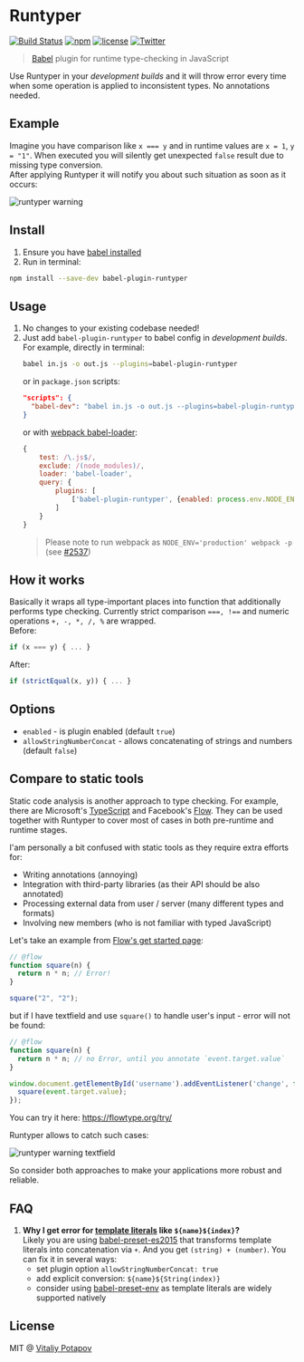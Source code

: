 # Runtyper
[![Build Status](https://travis-ci.org/vitalets/babel-plugin-runtyper.svg?branch=master)](https://travis-ci.org/vitalets/babel-plugin-runtyper)
[![npm](https://img.shields.io/npm/v/babel-plugin-runtyper.svg)](https://www.npmjs.com/package/babel-plugin-runtyper)
[![license](https://img.shields.io/npm/l/babel-plugin-runtyper.svg)](https://www.npmjs.com/package/babel-plugin-runtyper)
[![Twitter](https://img.shields.io/twitter/url/https/github.com/vitalets/babel-plugin-runtyper.svg?style=social)](https://twitter.com/intent/tweet?text=Wow:&url=%5Bobject%20Object%5D)

> [Babel](https://babeljs.io) plugin for runtime type-checking in JavaScript

Use Runtyper in your *development builds* and it will throw error every time
when some operation is applied to inconsistent types. No annotations needed.

## Example
Imagine you have comparison like `x === y` and in runtime values are `x = 1`, `y = "1"`.
When executed you will silently get unexpected `false` result due to missing type conversion.  
After applying Runtyper it will notify you about such situation as soon as it occurs:

![runtyper warning](https://cloud.githubusercontent.com/assets/1473072/24371480/926108e8-1333-11e7-8e17-0223ed0c21ad.png)

## Install
1. Ensure you have [babel installed](https://babeljs.io/docs/setup/)
2. Run in terminal:
  ```bash
  npm install --save-dev babel-plugin-runtyper
  ```

## Usage
1. No changes to your existing codebase needed!
2. Just add `babel-plugin-runtyper` to babel config in *development builds*.  
    For example, directly in terminal: 
    ```bash
    babel in.js -o out.js --plugins=babel-plugin-runtyper
    ```
    or in `package.json` scripts:
    ```json
    "scripts": {
      "babel-dev": "babel in.js -o out.js --plugins=babel-plugin-runtyper"
    }
    ``` 
    or with [webpack babel-loader](https://webpack.js.org/loaders/babel-loader/):
    ```js
    {
        test: /\.js$/,
        exclude: /(node_modules)/,
        loader: 'babel-loader',
        query: {
            plugins: [
                ['babel-plugin-runtyper', {enabled: process.env.NODE_ENV !== 'production'}]
            ]
        }
    }
    ```
    > Please note to run webpack as `NODE_ENV='production' webpack -p` (see [#2537](https://github.com/webpack/webpack/issues/2537))

## How it works
Basically it wraps all type-important places into function that additionally performs type checking. 
Currently strict comparison `===, !==` and numeric operations `+, -, *, /, %` are wrapped.  
Before: 
```js
if (x === y) { ... }
```
After:
```js
if (strictEqual(x, y)) { ... }
```

## Options

* `enabled` - is plugin enabled (default `true`)
* `allowStringNumberConcat` - allows concatenating of strings and numbers (default `false`)

## Compare to static tools
Static code analysis is another approach to type checking. 
For example, there are Microsoft's [TypeScript](http://www.typescriptlang.org) and Facebook's [Flow](https://flowtype.org).
They can be used together with Runtyper to cover most of cases in both pre-runtime and runtime stages.

I'am personally a bit confused with static tools as they require extra efforts for:
* Writing annotations (annoying)
* Integration with third-party libraries (as their API should be also annotated)
* Processing external data from user / server (many different types and formats)
* Involving new members (who is not familiar with typed JavaScript)

Let's take an example from [Flow's get started page](https://flowtype.org/en/docs/getting-started/):
```js
// @flow
function square(n) {
  return n * n; // Error!
}

square("2", "2");
```

but if I have textfield and use `square()` to handle user's input - error will not be found: 
```js
// @flow
function square(n) {
  return n * n; // no Error, until you annotate `event.target.value`
}

window.document.getElementById('username').addEventListener('change', function (event) {
  square(event.target.value);
});
```
You can try it here: https://flowtype.org/try/

Runtyper allows to catch such cases:

![runtyper warning textfield](https://cloud.githubusercontent.com/assets/1473072/24371601/f8d10ab0-1333-11e7-8baf-6b6501accd29.png)

So consider both approaches to make your applications more robust and reliable.

## FAQ
1. **Why I get error for [template literals](https://developer.mozilla.org/en/docs/Web/JavaScript/Reference/Template_literals) like `${name}${index}`?**  
   Likely you are using [babel-preset-es2015](https://babeljs.io/docs/plugins/preset-es2015/) that transforms template literals into concatenation via `+`.
   And you get `(string) + (number)`. You can fix it in several ways:
    * set plugin option `allowStringNumberConcat: true`
    * add explicit conversion: `${name}${String(index)}`
    * consider using [babel-preset-env](https://babeljs.io/docs/plugins/preset-env/) as template literals are widely supported natively


## License
MIT @ [Vitaliy Potapov](https://github.com/vitalets)
